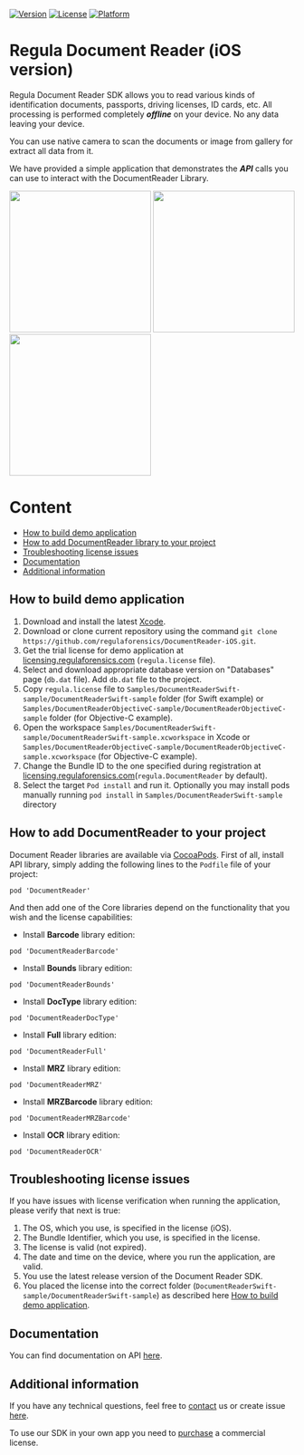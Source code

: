 [![Version](https://img.shields.io/cocoapods/v/DocumentReader.svg?style=flat)](http://cocoapods.org/pods/DocumentReader)
[![License](https://img.shields.io/cocoapods/l/DocumentReader.svg?style=flat)](http://cocoapods.org/pods/DocumentReader)
[![Platform](https://img.shields.io/cocoapods/p/DocumentReader.svg?style=flat)](http://cocoapods.org/pods/DocumentReader)

# Regula Document Reader (iOS version)
Regula Document Reader SDK allows you to read various kinds of identification documents, passports, driving licenses, ID cards, etc. All processing is performed completely ***offline*** on your device. No any data leaving your device.

You can use native camera to scan the documents or image from gallery for extract all data from it.

We have provided a simple application that demonstrates the ***API*** calls you can use to interact with the DocumentReader Library.

<img src="https://img.regulaforensics.com/Screenshots/SDK-5.0/iPhone_XS_Max_1.png" width="250"> <img src="https://img.regulaforensics.com/Screenshots/SDK-5.0/iPhone_XS_Max_2.png" width="250"> <img src="https://img.regulaforensics.com/Screenshots/SDK-5.0/iPhone_XS_Max_3.png" width="250">

# Content
* [How to build demo application](#how-to-build-demo-application)
* [How to add DocumentReader library to your project](#how-to-add-documentreader-to-your-project)
* [Troubleshooting license issues](#troubleshooting-license-issues)
* [Documentation](#documentation)
* [Additional information](#additional-information)

## How to build demo application
1. Download and install the latest [Xcode](https://developer.apple.com/xcode/download).
2. Download or clone current repository using the command `git clone https://github.com/regulaforensics/DocumentReader-iOS.git`.
3. Get the trial license for demo application at [licensing.regulaforensics.com](https://licensing.regulaforensics.com/) (`regula.license` file).
4. Select and download appropriate database version on "Databases" page (`db.dat` file). Add `db.dat` file to the project.
5.  Copy `regula.license` file to `Samples/DocumentReaderSwift-sample/DocumentReaderSwift-sample` folder (for Swift example) or `Samples/DocumentReaderObjectiveC-sample/DocumentReaderObjectiveC-sample` folder (for Objective-C example).
6.  Open the workspace `Samples/DocumentReaderSwift-sample/DocumentReaderSwift-sample.xcworkspace` in Xcode or `Samples/DocumentReaderObjectiveC-sample/DocumentReaderObjectiveC-sample.xcworkspace` (for Objective-C example).
7.  Change the Bundle ID to the one specified during registration at [licensing.regulaforensics.com](https://licensing.regulaforensics.com/)(`regula.DocumentReader` by default).
8.  Select the target `Pod install` and run it. Optionally you may install pods manually running `pod install` in `Samples/DocumentReaderSwift-sample` directory

## How to add DocumentReader to your project

Document Reader libraries are available via [CocoaPods](https://cocoapods.org/owners/22498).
First of all, install API library, simply adding the following lines to the `Podfile` file of your project:
```
pod 'DocumentReader'
```

And then add one of the Core libraries depend on the functionality that you wish and the license capabilities:

* Install **Barcode** library edition:
```
pod 'DocumentReaderBarcode'
```

* Install **Bounds** library edition:
```
pod 'DocumentReaderBounds'
```

* Install **DocType** library edition:
```
pod 'DocumentReaderDocType'
```

* Install **Full** library edition:
```
pod 'DocumentReaderFull'
```

* Install **MRZ** library edition:
```
pod 'DocumentReaderMRZ'
```

* Install **MRZBarcode** library edition:
```
pod 'DocumentReaderMRZBarcode'
```

* Install **OCR** library edition:
```
pod 'DocumentReaderOCR'
```

## Troubleshooting license issues
If you have issues with license verification when running the application, please verify that next is true:
1. The OS, which you use, is specified in the license (iOS).
2. The Bundle Identifier, which you use, is specified in the license.
3. The license is valid (not expired).
4. The date and time on the device, where you run the application, are valid.
5. You use the latest release version of the Document Reader SDK.
6. You placed the license into the correct folder (`DocumentReaderSwift-sample/DocumentReaderSwift-sample`) as described here [How to build demo application](#how-to-build-demo-application).

## Documentation
You can find documentation on API [here]().

## Additional information
If you have any technical questions, feel free to [contact](mailto:support@regulaforensics.com) us or create issue [here](https://github.com/regulaforensics/DocumentReader-iOS/issues).

To use our SDK in your own app you need to [purchase](https://pipedrivewebforms.com/form/394a3706041290a04fbd0d18e7d7810f1841159) a commercial license.